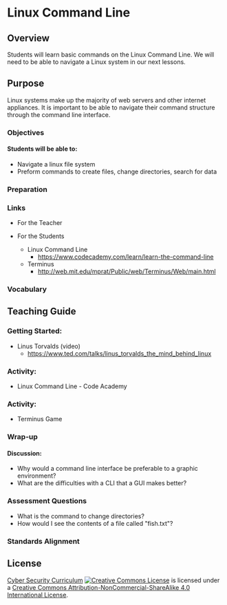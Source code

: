 # Linux Command Line

## Overview
Students will learn basic commands on the Linux Command Line.  We will need to be able to navigate a Linux system in our next lessons.

## Purpose
Linux systems make up the majority of web servers and other internet appliances.  It is important to be able to navigate their command structure through the command line interface.

### Objectives
#### Students will be able to:
- Navigate a linux file system
- Preform commands to create files, change directories, search for data

### Preparation

### Links
- For the Teacher

- For the Students
	- Linux Command Line
		- https://www.codecademy.com/learn/learn-the-command-line
	- Terminus
		- http://web.mit.edu/mprat/Public/web/Terminus/Web/main.html

### Vocabulary

## Teaching Guide
### Getting Started:
- Linus Torvalds (video)
	- https://www.ted.com/talks/linus_torvalds_the_mind_behind_linux

### Activity:
- Linux Command Line - Code Academy

### Activity:
- Terminus Game

### Wrap-up
#### Discussion:
- Why would a command line interface be preferable to a graphic environment?
- What are the difficulties with a CLI that a GUI makes better?

### Assessment Questions
- What is the command to change directories?
- How would I see the contents of a file called "fish.txt"?

### Standards Alignment

## License
[Cyber Security Curriculum](https://github.com/DerekBabb/CyberSecurity) <a rel="license" href="http://creativecommons.org/licenses/by-nc-sa/4.0/"><img alt="Creative Commons License" style="border-width:0" src="https://i.creativecommons.org/l/by-nc-sa/4.0/88x31.png" /></a> is licensed under a <a rel="license" href="http://creativecommons.org/licenses/by-nc-sa/4.0/">Creative Commons Attribution-NonCommercial-ShareAlike 4.0 International License</a>.
